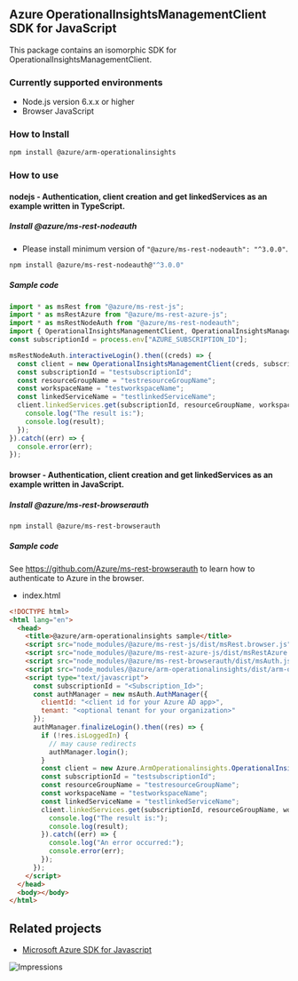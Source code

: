 ## Azure OperationalInsightsManagementClient SDK for JavaScript

This package contains an isomorphic SDK for OperationalInsightsManagementClient.

### Currently supported environments

- Node.js version 6.x.x or higher
- Browser JavaScript

### How to Install

```bash
npm install @azure/arm-operationalinsights
```

### How to use

#### nodejs - Authentication, client creation and get linkedServices as an example written in TypeScript.

##### Install @azure/ms-rest-nodeauth

- Please install minimum version of `"@azure/ms-rest-nodeauth": "^3.0.0"`.
```bash
npm install @azure/ms-rest-nodeauth@"^3.0.0"
```

##### Sample code

```typescript
import * as msRest from "@azure/ms-rest-js";
import * as msRestAzure from "@azure/ms-rest-azure-js";
import * as msRestNodeAuth from "@azure/ms-rest-nodeauth";
import { OperationalInsightsManagementClient, OperationalInsightsManagementModels, OperationalInsightsManagementMappers } from "@azure/arm-operationalinsights";
const subscriptionId = process.env["AZURE_SUBSCRIPTION_ID"];

msRestNodeAuth.interactiveLogin().then((creds) => {
  const client = new OperationalInsightsManagementClient(creds, subscriptionId);
  const subscriptionId = "testsubscriptionId";
  const resourceGroupName = "testresourceGroupName";
  const workspaceName = "testworkspaceName";
  const linkedServiceName = "testlinkedServiceName";
  client.linkedServices.get(subscriptionId, resourceGroupName, workspaceName, linkedServiceName).then((result) => {
    console.log("The result is:");
    console.log(result);
  });
}).catch((err) => {
  console.error(err);
});
```

#### browser - Authentication, client creation and get linkedServices as an example written in JavaScript.

##### Install @azure/ms-rest-browserauth

```bash
npm install @azure/ms-rest-browserauth
```

##### Sample code

See https://github.com/Azure/ms-rest-browserauth to learn how to authenticate to Azure in the browser.

- index.html
```html
<!DOCTYPE html>
<html lang="en">
  <head>
    <title>@azure/arm-operationalinsights sample</title>
    <script src="node_modules/@azure/ms-rest-js/dist/msRest.browser.js"></script>
    <script src="node_modules/@azure/ms-rest-azure-js/dist/msRestAzure.js"></script>
    <script src="node_modules/@azure/ms-rest-browserauth/dist/msAuth.js"></script>
    <script src="node_modules/@azure/arm-operationalinsights/dist/arm-operationalinsights.js"></script>
    <script type="text/javascript">
      const subscriptionId = "<Subscription_Id>";
      const authManager = new msAuth.AuthManager({
        clientId: "<client id for your Azure AD app>",
        tenant: "<optional tenant for your organization>"
      });
      authManager.finalizeLogin().then((res) => {
        if (!res.isLoggedIn) {
          // may cause redirects
          authManager.login();
        }
        const client = new Azure.ArmOperationalinsights.OperationalInsightsManagementClient(res.creds, subscriptionId);
        const subscriptionId = "testsubscriptionId";
        const resourceGroupName = "testresourceGroupName";
        const workspaceName = "testworkspaceName";
        const linkedServiceName = "testlinkedServiceName";
        client.linkedServices.get(subscriptionId, resourceGroupName, workspaceName, linkedServiceName).then((result) => {
          console.log("The result is:");
          console.log(result);
        }).catch((err) => {
          console.log("An error occurred:");
          console.error(err);
        });
      });
    </script>
  </head>
  <body></body>
</html>
```

## Related projects

- [Microsoft Azure SDK for Javascript](https://github.com/Azure/azure-sdk-for-js)

![Impressions](https://azure-sdk-impressions.azurewebsites.net/api/impressions/azure-sdk-for-js/sdk/operationalinsights/arm-operationalinsights/README.png)

